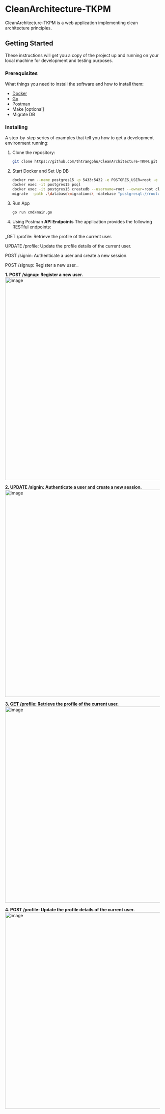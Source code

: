 # CleanArchitecture-TKPM

CleanArchitecture-TKPM is a web application implementing clean architecture principles. 

## Getting Started

These instructions will get you a copy of the project up and running on your local machine for development and testing purposes.

### Prerequisites

What things you need to install the software and how to install them:
- [Docker](https://www.docker.com/)
- [Go](https://go.dev/)
- [Postman](https://www.postman.com/)
- Make [optional]
- Migrate DB


### Installing

A step-by-step series of examples that tell you how to get a development environment running:

1. Clone the repository:
   ```sh
   git clone https://github.com/thtrangphu/CleanArchitecture-TKPM.git

2. Start Docker and Set Up DB
   ```sh
   docker run --name postgres15 -p 5433:5432 -e POSTGRES_USER=root -e POSTGRES_PASSWORD=password -d postgres:15-alpine
   docker exec -it postgres15 psql
   docker exec -it postgres15 createdb --username=root --owner=root clean-architecture
   migrate  -path .\database\migrations\ -datebase "postgresql://root:password@localhost:5433/clean-architecture?sslmode=disable" -verbose up

3. Run App
   ```sh
   go run cmd/main.go

4. Using Postman 
**API Endpoints**
The application provides the following RESTful endpoints:

_GET /profile: Retrieve the profile of the current user.

UPDATE /profile: Update the profile details of the current user.

POST /signin: Authenticate a user and create a new session.

POST /signup: Register a new user._

**1. POST /signup: Register a new user.**
<img width="660" alt="image" src="https://github.com/thtrangphu/CleanArchitecture-TKPM/assets/76843467/7003d147-8e12-4950-9f58-b313b0081b87">

**2. UPDATE /signin: Authenticate a user and create a new session.**
<img width="674" alt="image" src="https://github.com/thtrangphu/CleanArchitecture-TKPM/assets/76843467/52863979-96f0-4f7f-9304-3b7a173b2de8">

**3. GET /profile: Retrieve the profile of the current user.**
<img width="638" alt="image" src="https://github.com/thtrangphu/CleanArchitecture-TKPM/assets/76843467/0213279a-1db4-4b00-87b4-abb42fe30fcd">

**4. POST /profile: Update the profile details of the current user.**
<img width="639" alt="image" src="https://github.com/thtrangphu/CleanArchitecture-TKPM/assets/76843467/93b6dd44-204a-4b09-bbee-002446eda029">

